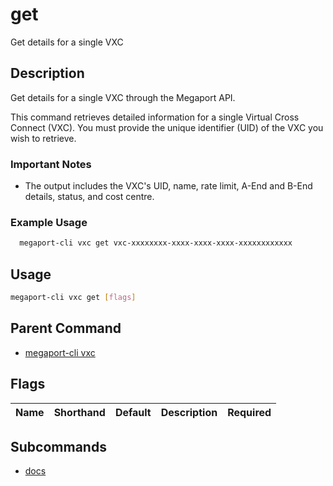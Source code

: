# get

Get details for a single VXC

## Description

Get details for a single VXC through the Megaport API.

This command retrieves detailed information for a single Virtual Cross Connect (VXC). You must provide the unique identifier (UID) of the VXC you wish to retrieve.

### Important Notes
  - The output includes the VXC's UID, name, rate limit, A-End and B-End details, status, and cost centre.

### Example Usage

```sh
  megaport-cli vxc get vxc-xxxxxxxx-xxxx-xxxx-xxxx-xxxxxxxxxxxx
```

## Usage

```sh
megaport-cli vxc get [flags]
```


## Parent Command

* [megaport-cli vxc](megaport-cli_vxc.md)
## Flags

| Name | Shorthand | Default | Description | Required |
|------|-----------|---------|-------------|----------|

## Subcommands
* [docs](megaport-cli_vxc_get_docs.md)

